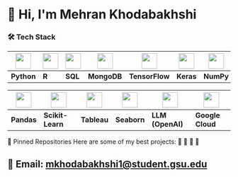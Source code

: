 # 👋 Hi, I'm Mehran Khodabakhshi  

### 🛠 Tech Stack  

| <img src="https://cdn.jsdelivr.net/gh/devicons/devicon/icons/python/python-original.svg" width="35"/> | <img src="https://cdn.jsdelivr.net/gh/devicons/devicon/icons/r/r-original.svg" width="35"/> | <img src="https://cdn.jsdelivr.net/gh/devicons/devicon/icons/sqlite/sqlite-original.svg" width="35"/> | <img src="https://cdn.jsdelivr.net/gh/devicons/devicon/icons/mongodb/mongodb-original.svg" width="35"/> | <img src="https://cdn.jsdelivr.net/gh/devicons/devicon/icons/tensorflow/tensorflow-original.svg" width="35"/> | <img src="https://cdn.jsdelivr.net/gh/devicons/devicon/icons/keras/keras-original.svg" width="35"/> | <img src="https://cdn.jsdelivr.net/gh/devicons/devicon/icons/numpy/numpy-original.svg" width="35"/> |
|---|---|---|---|---|---|---|
| **Python** | **R** | **SQL** | **MongoDB** | **TensorFlow** | **Keras** | **NumPy** |

| <img src="https://cdn.jsdelivr.net/gh/devicons/devicon/icons/pandas/pandas-original.svg" width="35"/> | <img src="https://cdn.jsdelivr.net/gh/devicons/devicon/icons/scikitlearn/scikitlearn-original.svg" width="35"/> | <img src="https://logos-world.net/wp-content/uploads/2021/10/Tableau-Logo.png" width="35"/> | <img src="https://seaborn.pydata.org/_images/logo-mark-lightbg.svg" width="35"/> | <img src="https://upload.wikimedia.org/wikipedia/commons/0/04/ChatGPT_logo.svg" width="35"/> | <img src="https://cdn.jsdelivr.net/gh/devicons/devicon/icons/googlecloud/googlecloud-original.svg" width="35"/> |
|---|---|---|---|---|---|
| **Pandas** | **Scikit-Learn** | **Tableau** | **Seaborn** | **LLM (OpenAI)** | **Google Cloud** |

📌 Pinned Repositories
Here are some of my best projects:
🔹 
🔹 
🔹 
🔹 



## 📩 Email: mkhodabakhshi1@student.gsu.edu

